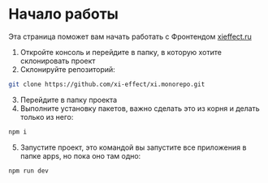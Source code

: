 # Начало работы

Эта страница поможет вам начать работать с Фронтендом [xieffect.ru](https://xieffect.ru/)

1. Откройте консоль и перейдите в папку, в которую хотите склонировать проект    
2. Склонируйте репозиторий:
```bash
git clone https://github.com/xi-effect/xi.monorepo.git
```
3. Перейдите в папку проекта
4. Выполните установку пакетов, важно сделать это из корня и делать только из него:
```bash
npm i
```
5. Запустите проект, это командой вы запустите все приложения в папке apps, но пока оно там одно:
```bash
npm run dev
```
